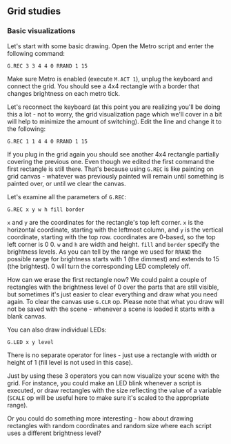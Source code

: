 ## Grid studies
### Basic visualizations
Let's start with some basic drawing. Open the Metro script and enter the following command:

`G.REC 3 3 4 4 0 RRAND 1 15`

Make sure Metro is enabled (execute `M.ACT 1`), unplug the keyboard and connect the grid. You should see a 4x4 rectangle with a border that changes brightness on each metro tick.

Let's reconnect the keyboard (at this point you are realizing you'll be doing this a lot - not to worry, the grid visualization page which we'll cover in a bit will help to minimize the amount of switching). Edit the line and change it to the following:

`G.REC 1 1 4 4 0 RRAND 1 15`

If you plug in the grid again you should see another 4x4 rectangle partially covering the previous one. Even though we edited the first command the first rectangle is still there. That's because using `G.REC` is like painting on grid canvas - whatever was previously painted will remain until something is painted over, or until we clear the canvas.

Let's examine all the parameters of `G.REC`:

`G.REC x y w h fill border`

`x` and `y` are the coordinates for the rectangle's top left corner. `x` is the horizontal coordinate, starting with the leftmost column, and `y` is the vertical coordinate, starting with the top row. coordinates are 0-based, so the top left corner is 0 0. `w` and `h` are width and height. `fill` and `border` specify the brightness levels. As you can tell by the range we used for `RRAND` the possible range for brightness starts with 1 (the dimmest) and extends to 15 (the brightest). 0 will turn the corresponding LED completely off. 

How can we erase the first rectangle now? We could paint a couple of rectangles with the brightness level of 0 over the parts that are still visible, but sometimes it's just easier to clear everything and draw what you need again. To clear the canvas use `G.CLR` op. Please note that what you draw will not be saved with the scene - whenever a scene is loaded it starts with a blank canvas.

You can also draw individual LEDs:

`G.LED x y level`

There is no separate operator for lines - just use a rectangle with width or height of 1 (fill level is not used in this case).

Just by using these 3 operators you can now visualize your scene with the grid. For instance, you could make an LED blink whenever a script is executed, or draw rectangles with the size reflecting the value of a variable (`SCALE` op will be useful here to make sure it's scaled to the appropriate range).

Or you could do something more interesting - how about drawing rectangles with random coordinates and random size where each script uses a different brightness level?

